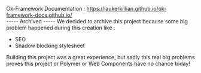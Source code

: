 Ok-Framework
Documentation : https://laukerkillian.github.io/ok-framework-docs.github.io/ \
----- Archived -----
We decided to archive this project because some big problem happened during this creation like :
- SEO
- Shadow blocking stylesheet

Building this project was a great experience, but sadly this real big problems proves this project or Polymer or Web Components have no chance today!
